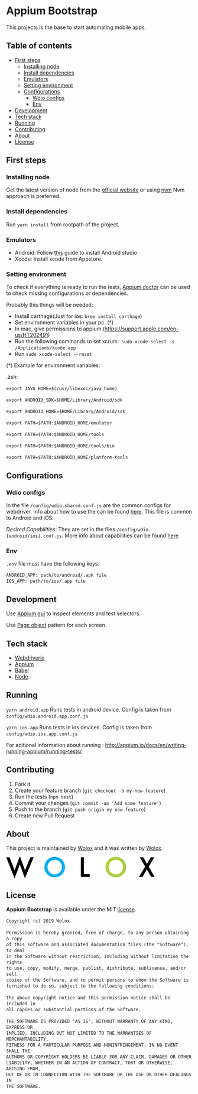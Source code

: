 # Appium Bootstrap

This projects is the base to start automating mobile apps. 


## Table of contents 

* [First steps](#first-steps)
  + [Installing node](#installing-node)
  + [Install dependencies](#install-dependencies)
  + [Emulators](#emulators)
  + [Setting environment](#setting-environment)
  + [Configurations](#configurations)
	  + [Wdio configs](#wdio-configs)
	  + [Env](#env)
* [Development](#development)
* [Tech stack](#tech-stack)
* [Running](#running)
* [Contributing](#contributing)
* [About](#about)
* [License](#license)

## First steps

### Installing node
Get the latest version of node from the [official website](https://nodejs.org/) or using [nvm](https://github.com/creationix/nvm)
Nvm approach is preferred.

### Install dependencies
Run `yarn install` from rootpath of the project.

### Emulators
+ Android: Follow [this](https://developer.android.com/studio/install) guide to install Android studio
+ Xcode: Install xcode from Appstore.

### Setting environment
To check if everything is ready to run the tests, [Appium doctor](https://github.com/appium/appium-doctor) can be used to check missing configurations or dependencies.

Probably this things will be needed:
- Install carthage(Just for ios:  `brew install carthage`)
- Set environment variables in your pc. (*)
- In mac, give permissions to appium (https://support.apple.com/en-us/HT202491)
- Run the following commands to set xcrum:` sudo xcode-select -s /Applications/Xcode.app`
- Run `sudo xcode-select --reset`

(*) Example for environment variables:

 .zsh: 

 ` export JAVA_HOME=$(/usr/libexec/java_home) `
 
 ` export ANDROID_SDK=$HOME/Library/Android/sdk `
 
 ` export ANDROID_HOME=$HOME/Library/Android/sdk `
 
 ` export PATH=$PATH:$ANDROID_HOME/emulator `
 
 ` export PATH=$PATH:$ANDROID_HOME/tools `
 
 ` export PATH=$PATH:$ANDROID_HOME/tools/bin ` 
 
 ` export PATH=$PATH:$ANDROID_HOME/platform-tools ` 
 
## Configurations


### Wdio configs
In the file `/config/wdio.shared.conf.js` are the common configs for webdriver. Info about how to use the can be found [here](https://webdriver.io/docs/options.html). This file is common to Android and iOS.

*Desired Capabilities:* They are set in the files `/config/wdio.[android/ios].conf.js`. More info about capabilities can be found [here](http://appium.io/docs/en/writing-running-appium/caps/index.html)

### Env
`.env` file must have the following keys: 

    ANDROID_APP: path/to/android/.apk file
    IOS_APP: path/to/ios/.app file 


## Development
Use [Appium gui](http://appium.io/) to inspect elements and test selectors. 

Use [Page object](https://webdriver.io/docs/pageobjects.html) pattern for each screen. 


## Tech stack
+ [Webdriverio](https://webdriver.io/)
+ [Appium](http://appium.io/)
+ [Babel](https://babeljs.io/)
+ [Node](https://nodejs.org/en/)

## Running

 `yarn android.app` Runs tests in android device. Config is taken from `config/wdio.android.app.conf.js`
 
 `yarn ios.app` Runs tests in ios devices. Config is taken from `config/wdio.ios.app.conf.js`

For aditional information about running :
http://appium.io/docs/en/writing-running-appium/running-tests/


## Contributing
1. Fork it
2. Create your feature branch (`git checkout -b my-new-feature`)
3. Run the tests (`npm test`)
4. Commit your changes (`git commit -am 'Add some feature'`)
5. Push to the branch (`git push origin my-new-feature`)
6. Create new Pull Request

## About

This project is maintained by [Wolox](https://github.com/wolox) and it was written by [Wolox](http://www.wolox.com.ar).

![Wolox](https://raw.githubusercontent.com/Wolox/press-kit/master/logos/logo_banner.png)

## License

**Appium Bootstrap** is available under the MIT [license](LICENSE.md).

    Copyright (c) 2019 Wolox

    Permission is hereby granted, free of charge, to any person obtaining a copy
    of this software and associated documentation files (the "Software"), to deal
    in the Software without restriction, including without limitation the rights
    to use, copy, modify, merge, publish, distribute, sublicense, and/or sell
    copies of the Software, and to permit persons to whom the Software is
    furnished to do so, subject to the following conditions:

    The above copyright notice and this permission notice shall be included in
    all copies or substantial portions of the Software.

    THE SOFTWARE IS PROVIDED "AS IS", WITHOUT WARRANTY OF ANY KIND, EXPRESS OR
    IMPLIED, INCLUDING BUT NOT LIMITED TO THE WARRANTIES OF MERCHANTABILITY,
    FITNESS FOR A PARTICULAR PURPOSE AND NONINFRINGEMENT. IN NO EVENT SHALL THE
    AUTHORS OR COPYRIGHT HOLDERS BE LIABLE FOR ANY CLAIM, DAMAGES OR OTHER
    LIABILITY, WHETHER IN AN ACTION OF CONTRACT, TORT OR OTHERWISE, ARISING FROM,
    OUT OF OR IN CONNECTION WITH THE SOFTWARE OR THE USE OR OTHER DEALINGS IN
    THE SOFTWARE.